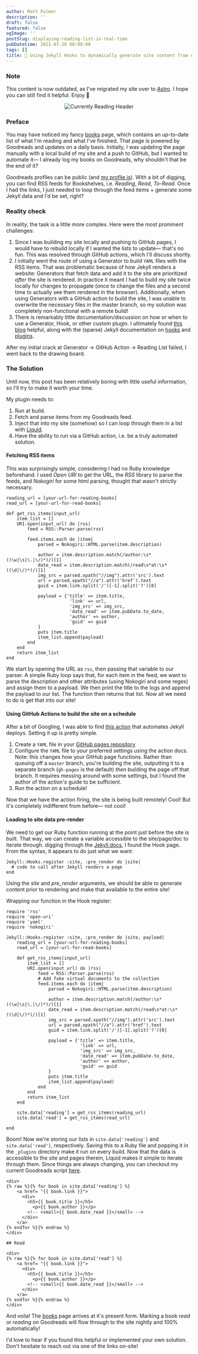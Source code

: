 ```yaml
---
author: Matt Palmer
description: ''
draft: false
featured: false
ogImage: ''
postSlug: displaying-reading-list-in-real-time
pubDatetime: 2021-07-28 00:00:00
tags: []
title: 📕 Using Jekyll Hooks to dynamically generate site content from external sources.
---
```


### Note

This content is now outdated, as I've migrated my site over to [Astro](https://astro.build). I hope you can still find it helpful. Enjoy 🙂

<figure>
  <center><img src="goodreads/header.png" alt="Currently Reading Header"/></center>
</figure>

### Preface

You may have noticed my fancy [books](/books) page, which contains an up-to-date list of what I'm reading and what I've finished. That page is powered by Goodreads and updates on a daily basis. Initially, I was updating the page manually with a local build of my site and a push to GitHub, but I wanted to automate it— I already log my books on Goodreads, why shouldn't that be the end of it?

Goodreads profiles can be public (and [my profile is](https://www.goodreads.com/user/show/89626431-matt-palmer)). With a bit of digging, you can find RSS feeds for Bookshelves, i.e. _Reading_, _Read_, _To-Read_. Once I had the links, I just needed to loop through the feed items + generate some Jekyll data and I'd be set, right?

### Reality check

In reality, the task is a little more complex. Here were the most prominent challenges:

1. Since I was building my site locally and pushing to GitHub pages, I would have to rebuild locally if I wanted the lists to update— that's no fun. This was resolved through GitHub actions, which I'll discuss shortly.
2. I initially went the route of using a Generator to build `YAML` files with the RSS items. That was problematic because of how Jekyll renders a website: Generators that fetch data and add it to the site are prioritized _after_ the site is rendered. In practice it meant I had to build my site twice locally for changes to propagate (once to change the files and a second time to actually see them rendered in the browser). Additionally, when using Generators with a GitHub action to build the site, I was unable to overwrite the necessary files in the master branch, so my solution was completely non-functional with a remote build!
3. There is remarkably little documentation/discussion on how or when to use a Generator, Hook, or other custom plugin. I ultimately found [this blog](https://humanwhocodes.com/blog/2019/04/jekyll-hooks-output-markdown/) helpful, along with the (sparse) Jekyll documentation on [hooks](https://jekyllrb.com/docs/plugins/hooks/) and [plugins](https://jekyllrb.com/docs/plugins/).

After my initial crack at Generator -> GitHub Action -> Reading List failed, I went back to the drawing board.

### The Solution

Until now, this post has been relatively boring with little useful information, so I'll try to make it worth your time.

My plugin needs to:

1. Run at build.
2. Fetch and parse items from my Goodreads feed.
3. Inject that into my site (somehow) so I can loop through them in a list with [Liquid](https://shopify.github.io/liquid/basics/introduction/).
4. Have the ability to run via a GitHub action, i.e. be a truly automated solution.

#### Fetching RSS items

This was surprisingly simple, considering I had no Ruby knowledge beforehand. I used _Open URI_ to get the URL, the _RSS_ library to parse the feeds, and _Nokogiri_ for some html parsing, thought that wasn't strictly necessary.

```
reading_url = [your-url-for-reading-books]
read_url = [your-url-for-read-books]

def get_rss_items(input_url)
    item_list = []
    URI.open(input_url) do |rss|
        feed = RSS::Parser.parse(rss)

        feed.items.each do |item|
            parsed = Nokogiri::HTML.parse(item.description)

            author = item.description.match(/author:\s*((\w|\s|\.|\/)*)/)[1]
            date_read = item.description.match(/read\s*at:\s*((\d|\/)*)/)[1]
            img_src = parsed.xpath("//img").attr('src').text
            url = parsed.xpath("//a").attr('href').text
            guid = item.link.split('/')[-1].split('?')[0]

            payload = {'title' => item.title,
                        'link' => url,
                        'img_src' => img_src,
                        'date_read' => item.pubDate.to_date,
                        'author' => author,
                        'guid' => guid
            }
            puts item.title
            item_list.append(payload)
        end
    end
    return item_list
end
```

We start by opening the URL as `rss`, then passing that variable to our parser. A simple Ruby loop says that, for each item in the feed, we want to parse the description and other attributes (using Nokogiri and some regex) and assign them to a payload. We then print the title to the logs and append the payload to our list. The function then returns that list. Now all we need to do is get that into our site!

#### Using GitHub Actions to build the site on a schedule

After a bit of Googling, I was able to find [this action](https://github.com/jeffreytse/jekyll-deploy-action) that automates Jekyll deploys. Setting it up is pretty simple.

1. Create a `YAML` file in your [GitHub pages repository](https://github.com/mattppal/mattppal.github.io/blob/master/.github/workflows/build-jekyll.yaml)
2. Configure the `YAML` file to your preferred settings using the action docs. Note: this changes how your GitHub page functions. Rather than queuing off a `master` branch, you're building the site, outputting it to a separate branch (`gh-pages` is the default) _then_ building the page off that branch. It requires messing around with some settings, but I found the author of the action's guide to be sufficient.
3. Run the action on a schedule!

Now that we have the action firing, the site is being built remotely! Cool! But it's completely indifferent from before— not cool!

#### Loading to site data pre-render

We need to get our Ruby function running at the point just before the site is built. That way, we can create a variable accessible to the site/page/doc to iterate through. digging through the [Jekyll docs](https://jekyllrb.com/docs/plugins/hooks/), I found the Hook page. From the syntax, it appears to do just what we want:

```
Jekyll::Hooks.register :site, :pre_render do |site|
  # code to call after Jekyll renders a page
end
```

Using the _site_ and _pre_render_ arguments, we should be able to generate content prior to rendering and make that available to the entire site!

Wrapping our function in the Hook register:

```
require 'rss'
require 'open-uri'
require 'yaml'
require 'nokogiri'

Jekyll::Hooks.register :site, :pre_render do |site, payload|
    reading_url = [your-url-for-reading-books]
    read_url = [your-url-for-read-books]

    def get_rss_items(input_url)
        item_list = []
        URI.open(input_url) do |rss|
            feed = RSS::Parser.parse(rss)
            # Add fake virtual documents to the collection
            feed.items.each do |item|
                parsed = Nokogiri::HTML.parse(item.description)

                author = item.description.match(/author:\s*((\w|\s|\.|\/)*)/)[1]
                date_read = item.description.match(/read\s*at:\s*((\d|\/)*)/)[1]
                img_src = parsed.xpath("//img").attr('src').text
                url = parsed.xpath("//a").attr('href').text
                guid = item.link.split('/')[-1].split('?')[0]

                payload = {'title' => item.title,
                            'link' => url,
                            'img_src' => img_src,
                            'date_read' => item.pubDate.to_date,
                            'author' => author,
                            'guid' => guid
                }
                puts item.title
                item_list.append(payload)
            end
        end
        return item_list
    end

    site.data['reading'] = get_rss_items(reading_url)
    site.data['read'] = get_rss_items(read_url)

end
```

Boom! Now we're storing our lists in `site.data['reading']` and `site.data['read']`, respectively. Saving this to a Ruby file and popping it in the `_plugins` directory make it run on every build. Now that the data is accessible to the site and pages therein, Liquid makes it simple to iterate through them. Since things are always changing, you can checkout my current Goodreads script [here](https://github.com/mattppal/mattppal.github.io/blob/master/_plugins/goodreads.rb).

```
<div>
{% raw %}{% for book in site.data['reading'] %}
    <a href= "{{ book.link }}">
      <div>
        <h5>{{ book.title }}</h5>
          <p>{{ book.author }}</p>
        <!-- <small>{{ book.date_read }}</small> -->
      </div>
    </a>
{% endfor %}{% endraw %}
</div>

## Read

<div>
{% raw %}{% for book in site.data['read'] %}
    <a href= "{{ book.link }}">
      <div>
        <h5>{{ book.title }}</h5>
          <p>{{ book.author }}</p>
        <!-- <small>{{ book.date_read }}</small> -->
      </div>
    </a>
{% endfor %}{% endraw %}
</div>
```

And voila! The [books](/books) page arrives at it's present form. Marking a book _read_ or _reading_ on Goodreads will flow through to the site nightly and 100% automatically!

I'd love to hear if you found this helpful or implemented your own solution. Don't hesitate to reach out via one of the links on-site!
